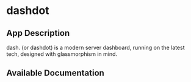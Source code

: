 # dashdot

## App Description

dash. (or dashdot) is a modern server dashboard, running on the latest tech, designed with glassmorphism in mind.

## Available Documentation

